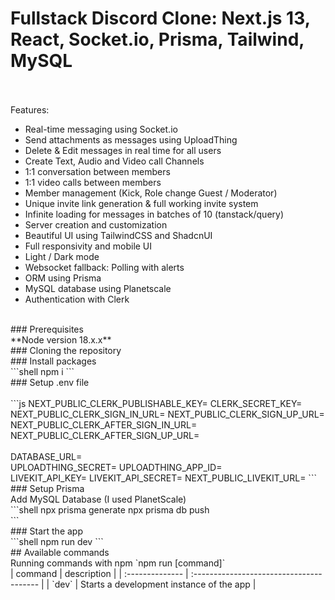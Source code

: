 # Fullstack Discord Clone: Next.js 13, React, Socket.io, Prisma, Tailwind, MySQL
<br /><br />
Features:
<br />
- Real-time messaging using Socket.io
- Send attachments as messages using UploadThing
- Delete & Edit messages in real time for all users
- Create Text, Audio and Video call Channels
- 1:1 conversation between members
- 1:1 video calls between members
- Member management (Kick, Role change Guest / Moderator)
- Unique invite link generation & full working invite system
- Infinite loading for messages in batches of 10 (tanstack/query)
- Server creation and customization
- Beautiful UI using TailwindCSS and ShadcnUI
- Full responsivity and mobile UI
- Light / Dark mode
- Websocket fallback: Polling with alerts
- ORM using Prisma
- MySQL database using Planetscale
- Authentication with Clerk
<br />
### Prerequisites
<br />
**Node version 18.x.x**
<br />
### Cloning the repository
<br />
### Install packages
<br />
```shell
npm i
```
<br />
### Setup .env file
<br />
<br />
```js
NEXT_PUBLIC_CLERK_PUBLISHABLE_KEY=
CLERK_SECRET_KEY=
NEXT_PUBLIC_CLERK_SIGN_IN_URL=
NEXT_PUBLIC_CLERK_SIGN_UP_URL=
NEXT_PUBLIC_CLERK_AFTER_SIGN_IN_URL=
NEXT_PUBLIC_CLERK_AFTER_SIGN_UP_URL=
<br />
<br />
DATABASE_URL=
<br />
UPLOADTHING_SECRET=
UPLOADTHING_APP_ID=
<br />
LIVEKIT_API_KEY=
LIVEKIT_API_SECRET=
NEXT_PUBLIC_LIVEKIT_URL=
```
<br />
### Setup Prisma
<br />
Add MySQL Database (I used PlanetScale)
<br />
```shell
npx prisma generate
npx prisma db push
<br />
```
<br />
### Start the app
<br />
```shell
npm run dev
```
<br />
## Available commands
<br />
Running commands with npm `npm run [command]`
<br />
| command         | description                              |
| :-------------- | :--------------------------------------- |
| `dev`           | Starts a development instance of the app |

 
 

